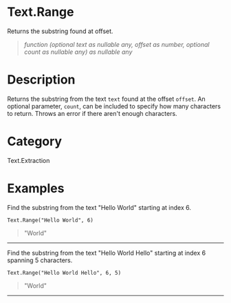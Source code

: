 ﻿# Text.Range
Returns the substring found at offset.
> _function (optional text as nullable any, offset as number, optional count as nullable any) as nullable any_
# Description 
Returns the substring from the text <code>text</code> found at the offset <code>offset</code>. 
    An optional parameter, <code>count</code>, can be included to specify how many characters to return. Throws an error if there aren't enough characters.
# Category 
Text.Extraction
# Examples 
Find the substring from the text "Hello World" starting at index 6.
```
Text.Range("Hello World", 6)
```
> "World"
***
Find the substring from the text "Hello World Hello" starting at index 6 spanning 5 characters.
```
Text.Range("Hello World Hello", 6, 5)
```
> "World"
***
